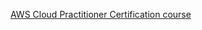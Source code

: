 
[AWS Cloud Practitioner Certification course](https://aws.amazon.com/training/path-cloudpractitioner/)

